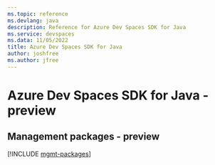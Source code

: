 ```yaml
---
ms.topic: reference
ms.devlang: java
description: Reference for Azure Dev Spaces SDK for Java
ms.service: devspaces
ms.data: 11/05/2022
title: Azure Dev Spaces SDK for Java
author: joshfree
ms.author: jfree
---
```

# Azure Dev Spaces SDK for Java - preview

## Management packages - preview
[!INCLUDE [mgmt-packages](dev-spaces-mgmt-index.md)]